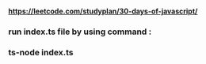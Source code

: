 #### https://leetcode.com/studyplan/30-days-of-javascript/

### run index.ts file by using command :

### ts-node index.ts